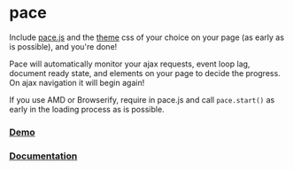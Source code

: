 pace
====

Include [pace.js](https://raw.github.com/HubSpot/pace/v0.4.3/pace.min.js) and the 
[theme](http://github.hubspot.com/pace/docs/themes/) css of your choice on your page
(as early as is possible), and you're done!

Pace will automatically monitor your ajax requests, event loop lag, document
ready state, and elements on your page to decide the progress.  On ajax navigation
it will begin again!

If you use AMD or Browserify, require in pace.js and call `pace.start()` as early in
the loading process as is possible.

### [Demo](http://github.hubspot.com/pace/docs/welcome/)
### [Documentation](http://github.hubspot.com/pace/)
